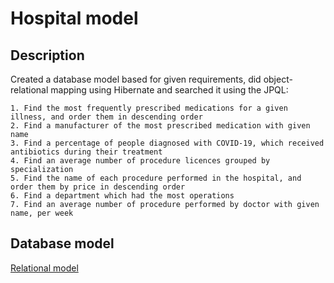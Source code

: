 # Hospital model

## Description

Created a database model based for given requirements, did object-relational mapping using Hibernate and searched it using the JPQL:
```
1. Find the most frequently prescribed medications for a given illness, and order them in descending order
2. Find a manufacturer of the most prescribed medication with given name
3. Find a percentage of people diagnosed with COVID-19, which received antibiotics during their treatment
4. Find an average number of procedure licences grouped by specialization
5. Find the name of each procedure performed in the hospital, and order them by price in descending order
6. Find a department which had the most operations
7. Find an average number of procedure performed by doctor with given name, per week
```
## Database model

[Relational model](https://github.com/lukamilo99/hospital-backend/files/10844542/hospital.pdf)



